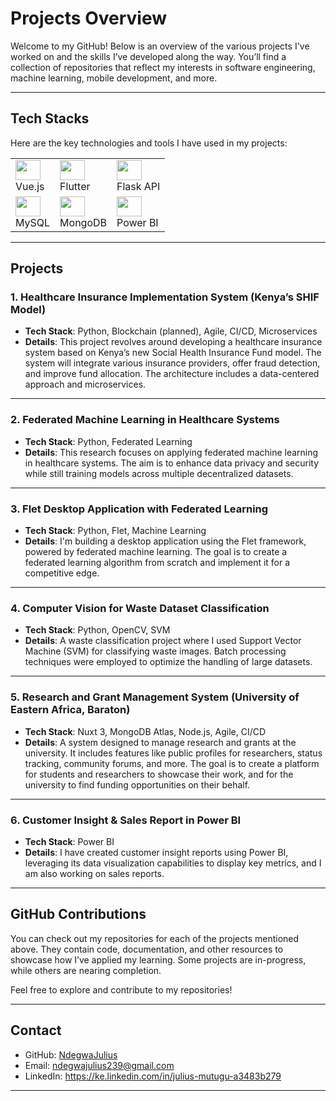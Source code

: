 # Projects Overview

Welcome to my GitHub! Below is an overview of the various projects I've worked on and the skills I’ve developed along the way. You’ll find a collection of repositories that reflect my interests in software engineering, machine learning, mobile development, and more.

---

## Tech Stacks
Here are the key technologies and tools I have used in my projects:

<table>
  <tr>
    <td><img src="https://github.com/user-attachments/assets/6dc4ef94-6a09-47ce-8acd-bbfd802bf174" width="40" height="32"><br>Vue.js</td>
    <td><img src="https://github.com/user-attachments/assets/00b6e8fd-0cbf-4d06-8472-cba3cbef6692" width="40" height="32"><br>Flutter</td>
    <td><img src="https://github.com/user-attachments/assets/fbc7a558-8309-4a67-9605-b73454f0631b" width="40" height="32"><br>Flask API</td>
  </tr>
  <tr>
    <td><img src="https://github.com/user-attachments/assets/ac272509-473a-466e-8442-e654df5a9dde" width="40" height="32"><br>MySQL</td>
    <td><img src="https://github.com/user-attachments/assets/c1208024-fd07-48e8-a6cb-b8ee051751bd" width="40" height="32"><br>MongoDB</td>
    <td><img src="https://github.com/user-attachments/assets/c0ef12d5-482b-402d-ae44-73769898a71f" width="40" height="32"><br>Power BI</td>
  </tr>
  
</table>


---

## Projects

### 1. **Healthcare Insurance Implementation System (Kenya’s SHIF Model)**  
- **Tech Stack**: Python, Blockchain (planned), Agile, CI/CD, Microservices  
- **Details**: This project revolves around developing a healthcare insurance system based on Kenya’s new Social Health Insurance Fund model. The system will integrate various insurance providers, offer fraud detection, and improve fund allocation. The architecture includes a data-centered approach and microservices.

---

### 2. **Federated Machine Learning in Healthcare Systems**  
- **Tech Stack**: Python, Federated Learning  
- **Details**: This research focuses on applying federated machine learning in healthcare systems. The aim is to enhance data privacy and security while still training models across multiple decentralized datasets.

---

### 3. **Flet Desktop Application with Federated Learning**  
- **Tech Stack**: Python, Flet, Machine Learning  
- **Details**: I'm building a desktop application using the Flet framework, powered by federated machine learning. The goal is to create a federated learning algorithm from scratch and implement it for a competitive edge.

---

### 4. **Computer Vision for Waste Dataset Classification**  
- **Tech Stack**: Python, OpenCV, SVM  
- **Details**: A waste classification project where I used Support Vector Machine (SVM) for classifying waste images. Batch processing techniques were employed to optimize the handling of large datasets.

---

### 5. **Research and Grant Management System (University of Eastern Africa, Baraton)**  
- **Tech Stack**: Nuxt 3, MongoDB Atlas, Node.js, Agile, CI/CD  
- **Details**: A system designed to manage research and grants at the university. It includes features like public profiles for researchers, status tracking, community forums, and more. The goal is to create a platform for students and researchers to showcase their work, and for the university to find funding opportunities on their behalf.

---

### 6. **Customer Insight & Sales Report in Power BI**  
- **Tech Stack**: Power BI  
- **Details**: I have created customer insight reports using Power BI, leveraging its data visualization capabilities to display key metrics, and I am also working on sales reports.

---

## GitHub Contributions

You can check out my repositories for each of the projects mentioned above. They contain code, documentation, and other resources to showcase how I’ve applied my learning. Some projects are in-progress, while others are nearing completion.

Feel free to explore and contribute to my repositories!

---

## Contact

- GitHub: [NdegwaJulius](https://github.com/NdegwaJulius)
- Email: ndegwajulius239@gmail.com 
- LinkedIn: https://ke.linkedin.com/in/julius-mutugu-a3483b279  

---
